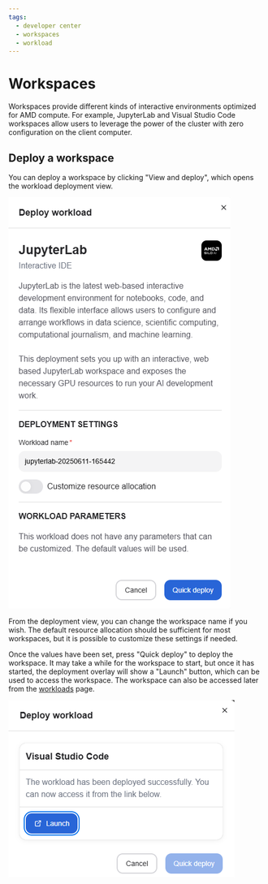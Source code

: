 ```yaml
---
tags:
  - developer center
  - workspaces
  - workload
---
```


# Workspaces

Workspaces provide different kinds of interactive environments optimized for AMD compute. For example, JupyterLab and Visual Studio Code workspaces allow users to leverage the power of the cluster with zero configuration on the client computer.

## Deploy a workspace

You can deploy a workspace by clicking "View and deploy", which opens the workload deployment view.

![Deploy workload](../img/ai-development/deploy-workload.png)

From the deployment view, you can change the workspace name if you wish. The default resource allocation should be sufficient for most workspaces, but it is possible to customize these settings if needed.

Once the values have been set, press "Quick deploy" to deploy the workspace. It may take a while for the workspace to start, but once it has started, the deployment overlay will show a "Launch" button, which can be used to access the workspace. The workspace can also be accessed later from the [workloads](./workloads.md#open-workspace) page.

![Workspace deployed successfully](../img/ai-development/workspaces-deployed-success.png)

